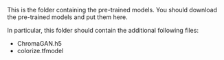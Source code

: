 This is the folder containing the pre-trained models. You should download the pre-trained models and put 
them here.

In particular, this folder should contain the additional following files:
- ChromaGAN.h5
- colorize.tfmodel